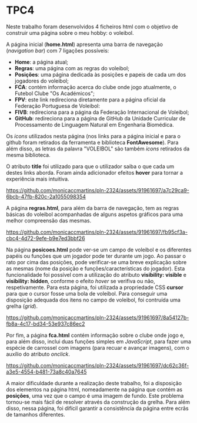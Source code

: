 # TPC4

Neste trabalho foram desenvolvidos 4 ficheiros html com o objetivo de construir uma página sobre o meu hobby: o voleibol.

A página inicial (**home.html**) apresenta uma barra de navegação (*navigation bar*) com 7 ligações possíveis:
<ul>
<li><strong>Home</strong>: a página atual;</li>
<li><strong>Regras</strong>: uma página com as regras do voleibol;</li>
<li><strong>Posições</strong>: uma página dedicada às posições e papeis de cada um dos jogadores do voleibol;</li>
<li><strong>FCA</strong>: contém informação acerca do clube onde jogo atualmente, o Futebol Clube "Os Académicos";</li>
<li><strong>FPV</strong>: este link redireciona diretamente para a página oficial da Federação Portuguesa de Voleibol:</li>
<li><strong>FIVB</strong>: redireciona para a página da Federação Internacional de Voleibol;</li>
<li><strong>GitHub</strong>: redireciona para a página de GitHub da Unidade Curricular de Processamento de Linguagem Natural em Engenharia Biomédica.
</ul>



Os *icons* utilizados nesta página (nos links para a página inicial e para o github foram retirados da ferramenta e biblioteca **FontAwesome**). Para além disso, as letras da palavra "VOLEIBOL" são também *icons* retirados da mesma biblioteca.

O atributo **title** foi utilizado para que o utilizador saiba o que cada um destes links aborda. 
Foram ainda adicionador efeitos **hover** para tornar a experiência mais intuitiva.



https://github.com/monicaccmartins/pln-2324/assets/91961697/a7c29ca9-6bcb-47fb-820c-2a1055098354




A página **regras.html**, para além da barra de navegação, tem as regras básicas do voleibol acompanhadas de alguns aspetos gráficos para uma melhor compreensão das mesmas.


https://github.com/monicaccmartins/pln-2324/assets/91961697/fb95cf3a-cbc4-4d72-9efe-b9e7ed3bbf26



Na página **posicoes.html** pode ver-se um campo de voleibol e os diferentes papéis ou funções que um jogador pode ter durante um jogo.
Ao passar o rato por cima das posições, pode verificar-se uma breve explicação sobre as mesmas (nome da posição e funções/características do jogador). Esta funcionalidade foi possível com a utilização do atributo **visibility: visible** e **visibility: hidden**, conforme o efeito *hover* se verifiva ou não, respetivamente.
Para esta página, foi utilizada a propriedade CSS **cursor** para que o cursor fosse uma bola de voleibol.
Para conseguir uma disposição adequada dos itens no campo de voleibol, foi contruída uma grelha (*grid*).


https://github.com/monicaccmartins/pln-2324/assets/91961697/8a54127b-fb8a-4c17-bd34-53e937c86ec2


Por fim, a página **fca.html** contém informação sobre o clube onde jogo e, para além disso, inclui duas funções simples em *JavaScript*, para fazer uma espécie de carrossel com imagens (para recuar e avançar imagens), com o auxílio do atributo *onclick*.



https://github.com/monicaccmartins/pln-2324/assets/91961697/dc62c36f-a3e5-4554-b481-73a8c40a7645


A maior dificuldade durante a realização deste trabalho, foi a disposição dos elementos na página html, nomeadamente na página que contém as **posições**, uma vez que o campo é uma imagem de fundo. Este problema tornou-se mais fácil de resolver através da construção da grelha. 
Para além disso, nessa página, foi difícil garantir a consistência da página entre ecrãs de tamanhos diferentes.
